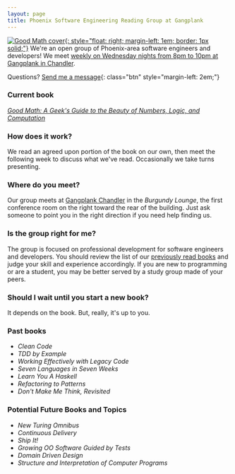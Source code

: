 ```yaml
---
layout: page
title: Phoenix Software Engineering Reading Group at Gangplank
--- 
```

[![Good Math cover](http://www.smugmug.com/photos/i-vHNF5rZ/0/S/i-vHNF5rZ-S.jpg){: style="float: right; margin-left: 1em; border: 1px solid;"}][2]
We're an open group of Phoenix-area software engineers and developers! We meet [weekly on Wednesday nights from 8pm to 10pm at Gangplank in Chandler](#where).

Questions? [Send me a message][1]{: class="btn" style="margin-left: 2em;"}

### Current book

*[Good Math: A Geek's Guide to the Beauty of Numbers, Logic, and Computation][2]*

### How does it work?

We read an agreed upon portion of the book on our own, then meet the following week to discuss what we've read. Occasionally we take turns presenting. <a name="where" /> 

### Where do you meet?

Our group meets at [Gangplank Chandler][3] in the *Burgundy Lounge*, the first conference room on the right toward the rear of the building. Just ask someone to point you in the right direction if you need help finding us. 

### Is the group right for me?

The group is focused on professional development for software engineers and developers. You should review the list of our [previously read books](#past-books) and judge your skill and experience accordingly. If you are new to programming or are a student, you may be better served by a study group made of your peers. 

### Should I wait until you start a new book?

It depends on the book. But, really, it's up to you.

<!-- ### Next book: *???* -->

<a name="past-books" /> 

### Past books

* *Clean Code*
* *TDD by Example*
* *Working Effectively with Legacy Code*
* *Seven Languages in Seven Weeks*
* *Learn You A Haskell*
* *Refactoring to Patterns*
* *Don't Make Me Think, Revisited*

### Potential Future Books and Topics

* *New Turing Omnibus*
* *Continuous Delivery*
* *Ship It!*
* *Growing OO Software Guided by Tests*
* *Domain Driven Design*
* *Structure and Interpretation of Computer Programs*

[1]: /contact/
[2]: https://codeaweso.me/_/goodmath
[3]: http://gangplankhq.com/chandler/
